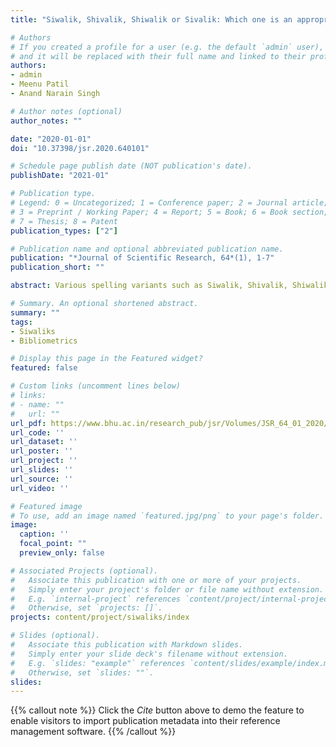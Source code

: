 ```yaml
---
title: "Siwalik, Shivalik, Shiwalik or Sivalik: Which one is an appropriate term for the foothills of Himalayas?"

# Authors
# If you created a profile for a user (e.g. the default `admin` user), write the username (folder name) here 
# and it will be replaced with their full name and linked to their profile.
authors:
- admin
- Meenu Patil
- Anand Narain Singh

# Author notes (optional)
author_notes: ""

date: "2020-01-01"
doi: "10.37398/jsr.2020.640101"

# Schedule page publish date (NOT publication's date).
publishDate: "2021-01"

# Publication type.
# Legend: 0 = Uncategorized; 1 = Conference paper; 2 = Journal article;
# 3 = Preprint / Working Paper; 4 = Report; 5 = Book; 6 = Book section;
# 7 = Thesis; 8 = Patent
publication_types: ["2"]

# Publication name and optional abbreviated publication name.
publication: "*Journal of Scientific Research, 64*(1), 1-7"
publication_short: ""

abstract: Various spelling variants such as Siwalik, Shivalik, Shiwalik and Sivalik, have been introduced in the literature while referring to foothills of the Himalayas. These spelling variants are creating hindrances to acquiring a complete knowledge about the region. Therefore, the present study has applied bibliometric analysis to resolve the inconsistency about the usage of these terms. Here, we have shown that the term ‘Siwalik’ was most dominant in the available literature. Our analysed results strongly favoured the use of the term ‘Siwalik’ as it is the oldest and most frequently used term in both the major databases Scopus and Web of Science. India is the country that contributes the most to these variations in the spelling and also the articles published in Indian Journals have these variations. Therefore, we strongly recommend the use of the term ‘Siwalik’ while referring to the region. Thus, the present article can serve as a guide to adopt a suitable term for the authors and publishers.

# Summary. An optional shortened abstract.
summary: ""
tags:
- Siwaliks
- Bibliometrics

# Display this page in the Featured widget?
featured: false

# Custom links (uncomment lines below)
# links:
# - name: ""
#   url: ""
url_pdf: https://www.bhu.ac.in/research_pub/jsr/Volumes/JSR_64_01_2020/1.pdf
url_code: ''
url_dataset: ''
url_poster: ''
url_project: ''
url_slides: ''
url_source: ''
url_video: ''

# Featured image
# To use, add an image named `featured.jpg/png` to your page's folder. 
image:
  caption: '' 
  focal_point: ""
  preview_only: false

# Associated Projects (optional).
#   Associate this publication with one or more of your projects.
#   Simply enter your project's folder or file name without extension.
#   E.g. `internal-project` references `content/project/internal-project/index.md`.
#   Otherwise, set `projects: []`.
projects: content/project/siwaliks/index

# Slides (optional).
#   Associate this publication with Markdown slides.
#   Simply enter your slide deck's filename without extension.
#   E.g. `slides: "example"` references `content/slides/example/index.md`.
#   Otherwise, set `slides: ""`.
slides:
---
```


{{% callout note %}}
Click the *Cite* button above to demo the feature to enable visitors to import publication metadata into their reference management software.
{{% /callout %}}
